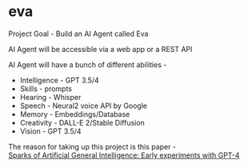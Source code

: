 # eva
Project Goal - Build an AI Agent called Eva  

AI Agent will be accessible via a web app or a REST API  

AI Agent will have a bunch of different abilities -  
- Intelligence - GPT 3.5/4
- Skills - prompts
- Hearing - Whisper
- Speech - Neural2 voice API by Google
- Memory - Embeddings/Database
- Creativity - DALL-E 2/Stable Diffusion
- Vision - GPT 3.5/4  

The reason for taking up this project is this paper -  
[Sparks of Artificial General Intelligence: Early experiments with GPT-4](https://arxiv.org/abs/2303.12712)

